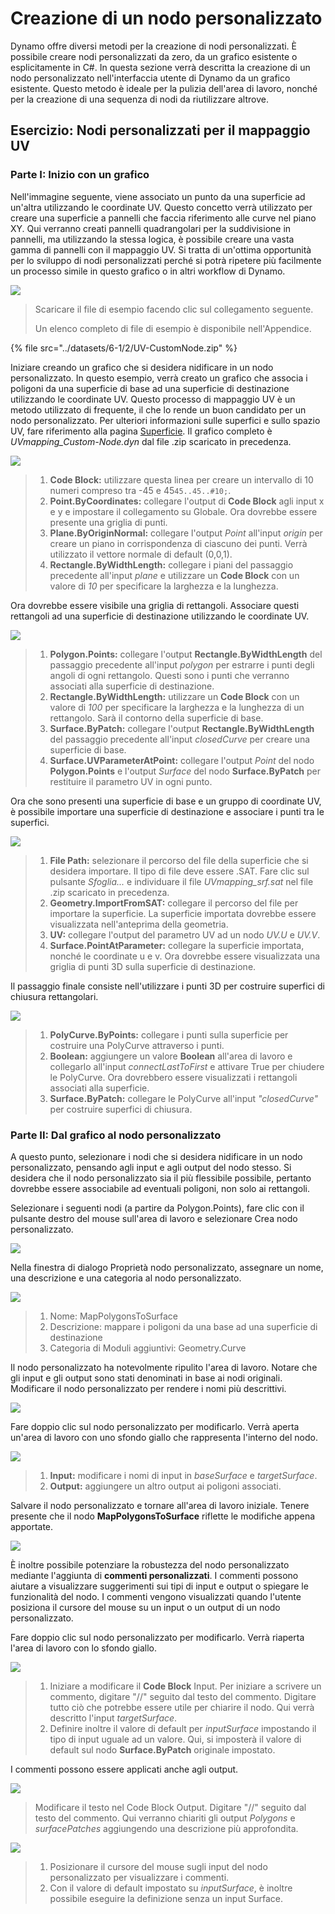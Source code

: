 # Creazione di un nodo personalizzato

Dynamo offre diversi metodi per la creazione di nodi personalizzati. È possibile creare nodi personalizzati da zero, da un grafico esistente o esplicitamente in C#. In questa sezione verrà descritta la creazione di un nodo personalizzato nell'interfaccia utente di Dynamo da un grafico esistente. Questo metodo è ideale per la pulizia dell'area di lavoro, nonché per la creazione di una sequenza di nodi da riutilizzare altrove.

## Esercizio: Nodi personalizzati per il mappaggio UV

### Parte I: Inizio con un grafico

Nell'immagine seguente, viene associato un punto da una superficie ad un'altra utilizzando le coordinate UV. Questo concetto verrà utilizzato per creare una superficie a pannelli che faccia riferimento alle curve nel piano XY. Qui verranno creati pannelli quadrangolari per la suddivisione in pannelli, ma utilizzando la stessa logica, è possibile creare una vasta gamma di pannelli con il mappaggio UV. Si tratta di un'ottima opportunità per lo sviluppo di nodi personalizzati perché si potrà ripetere più facilmente un processo simile in questo grafico o in altri workflow di Dynamo.

![](../images/6-1/2/customnodeforuvmappingptI-01.jpg)

> Scaricare il file di esempio facendo clic sul collegamento seguente.
>
> Un elenco completo di file di esempio è disponibile nell'Appendice.

{% file src="../datasets/6-1/2/UV-CustomNode.zip" %}

Iniziare creando un grafico che si desidera nidificare in un nodo personalizzato. In questo esempio, verrà creato un grafico che associa i poligoni da una superficie di base ad una superficie di destinazione utilizzando le coordinate UV. Questo processo di mappaggio UV è un metodo utilizzato di frequente, il che lo rende un buon candidato per un nodo personalizzato. Per ulteriori informazioni sulle superfici e sullo spazio UV, fare riferimento alla pagina [Superficie](../../5\_essential\_nodes\_and\_concepts/5-2\_geometry-for-computational-design/5-surfaces.md). Il grafico completo è _UVmapping_Custom-Node.dyn_ dal file .zip scaricato in precedenza.

![](../images/6-1/2/customnodeforuvmappingptI-02.jpg)

> 1. **Code Block:** utilizzare questa linea per creare un intervallo di 10 numeri compreso tra -45 e 45`45..45..#10;`.
> 2. **Point.ByCoordinates:** collegare l'output di **Code Block** agli input x e y e impostare il collegamento su Globale. Ora dovrebbe essere presente una griglia di punti.
> 3. **Plane.ByOriginNormal:** collegare l'output _Point_ all'input _origin_ per creare un piano in corrispondenza di ciascuno dei punti. Verrà utilizzato il vettore normale di default (0,0,1).
> 4. **Rectangle.ByWidthLength:** collegare i piani del passaggio precedente all'input _plane_ e utilizzare un **Code Block** con un valore di _10_ per specificare la larghezza e la lunghezza.

Ora dovrebbe essere visibile una griglia di rettangoli. Associare questi rettangoli ad una superficie di destinazione utilizzando le coordinate UV.

![](../images/6-1/2/customnodeforuvmappingptI-03.jpg)

> 1. **Polygon.Points:** collegare l'output **Rectangle.ByWidthLength** del passaggio precedente all'input _polygon_ per estrarre i punti degli angoli di ogni rettangolo. Questi sono i punti che verranno associati alla superficie di destinazione.
> 2. **Rectangle.ByWidthLength:** utilizzare un **Code Block** con un valore di _100_ per specificare la larghezza e la lunghezza di un rettangolo. Sarà il contorno della superficie di base.
> 3. **Surface.ByPatch:** collegare l'output **Rectangle.ByWidthLength** del passaggio precedente all'input _closedCurve_ per creare una superficie di base.
> 4. **Surface.UVParameterAtPoint:** collegare l'output _Point_ del nodo **Polygon.Points** e l'output _Surface_ del nodo **Surface.ByPatch** per restituire il parametro UV in ogni punto.

Ora che sono presenti una superficie di base e un gruppo di coordinate UV, è possibile importare una superficie di destinazione e associare i punti tra le superfici.

![](../images/6-1/2/customnodeforuvmappingptI-04.jpg)

> 1. **File Path:** selezionare il percorso del file della superficie che si desidera importare. Il tipo di file deve essere .SAT. Fare clic sul pulsante _Sfoglia..._ e individuare il file _UVmapping_srf.sat_ nel file .zip scaricato in precedenza.
> 2. **Geometry.ImportFromSAT:** collegare il percorso del file per importare la superficie. La superficie importata dovrebbe essere visualizzata nell'anteprima della geometria.
> 3. **UV:** collegare l'output del parametro UV ad un nodo _UV.U_ e _UV.V_.
> 4. **Surface.PointAtParameter:** collegare la superficie importata, nonché le coordinate u e v. Ora dovrebbe essere visualizzata una griglia di punti 3D sulla superficie di destinazione.

Il passaggio finale consiste nell'utilizzare i punti 3D per costruire superfici di chiusura rettangolari.

![](../images/6-1/2/customnodeforuvmappingptI-05.jpg)

> 1. **PolyCurve.ByPoints:** collegare i punti sulla superficie per costruire una PolyCurve attraverso i punti.
> 2. **Boolean:** aggiungere un valore **Boolean** all'area di lavoro e collegarlo all'input _connectLastToFirst_ e attivare True per chiudere le PolyCurve. Ora dovrebbero essere visualizzati i rettangoli associati alla superficie.
> 3. **Surface.ByPatch:** collegare le PolyCurve all'input _"closedCurve"_ per costruire superfici di chiusura.

### Parte II: Dal grafico al nodo personalizzato

A questo punto, selezionare i nodi che si desidera nidificare in un nodo personalizzato, pensando agli input e agli output del nodo stesso. Si desidera che il nodo personalizzato sia il più flessibile possibile, pertanto dovrebbe essere associabile ad eventuali poligoni, non solo ai rettangoli.

Selezionare i seguenti nodi (a partire da Polygon.Points), fare clic con il pulsante destro del mouse sull'area di lavoro e selezionare Crea nodo personalizzato.

![](../images/6-1/2/customnodeforuvmappingptII-01.jpg)

Nella finestra di dialogo Proprietà nodo personalizzato, assegnare un nome, una descrizione e una categoria al nodo personalizzato.

![](../images/6-1/2/customnodeforuvmappingptII-02.jpg)

> 1. Nome: MapPolygonsToSurface
> 2. Descrizione: mappare i poligoni da una base ad una superficie di destinazione
> 3. Categoria di Moduli aggiuntivi: Geometry.Curve

Il nodo personalizzato ha notevolmente ripulito l'area di lavoro. Notare che gli input e gli output sono stati denominati in base ai nodi originali. Modificare il nodo personalizzato per rendere i nomi più descrittivi.

![](../images/6-1/2/customnodeforuvmappingptII-03.jpg)

Fare doppio clic sul nodo personalizzato per modificarlo. Verrà aperta un'area di lavoro con uno sfondo giallo che rappresenta l'interno del nodo.

![](../images/6-1/2/customnodeforuvmappingptII-04.jpg)

> 1. **Input:** modificare i nomi di input in _baseSurface_ e _targetSurface_.
> 2. **Output:** aggiungere un altro output ai poligoni associati.

Salvare il nodo personalizzato e tornare all'area di lavoro iniziale. Tenere presente che il nodo **MapPolygonsToSurface** riflette le modifiche appena apportate.

![](../images/6-1/2/customnodeforuvmappingptII-05.jpg)

È inoltre possibile potenziare la robustezza del nodo personalizzato mediante l'aggiunta di **commenti personalizzati**. I commenti possono aiutare a visualizzare suggerimenti sui tipi di input e output o spiegare le funzionalità del nodo. I commenti vengono visualizzati quando l'utente posiziona il cursore del mouse su un input o un output di un nodo personalizzato.

Fare doppio clic sul nodo personalizzato per modificarlo. Verrà riaperta l'area di lavoro con lo sfondo giallo.

![](../images/6-1/2/customnodeforuvmappingptII-06.jpg)

> 1. Iniziare a modificare il **Code Block** Input. Per iniziare a scrivere un commento, digitare "//" seguito dal testo del commento. Digitare tutto ciò che potrebbe essere utile per chiarire il nodo. Qui verrà descritto l'input _targetSurface_.
> 2. Definire inoltre il valore di default per _inputSurface_ impostando il tipo di input uguale ad un valore. Qui, si imposterà il valore di default sul nodo **Surface.ByPatch** originale impostato.

I commenti possono essere applicati anche agli output.

![](../images/6-1/2/customnodeforuvmappingptII-07.jpg)

> Modificare il testo nel Code Block Output. Digitare "//" seguito dal testo del commento. Qui verranno chiariti gli output _Polygons_ e _surfacePatches_ aggiungendo una descrizione più approfondita.

![](../images/6-1/2/customnodeforuvmappingptII-08.jpg)

> 1. Posizionare il cursore del mouse sugli input del nodo personalizzato per visualizzare i commenti.
> 2. Con il valore di default impostato su _inputSurface_, è inoltre possibile eseguire la definizione senza un input Surface.
